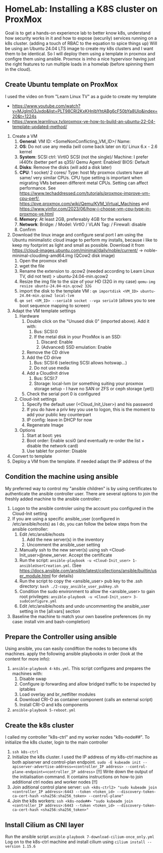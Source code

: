# HomeLab: Installing a K8S cluster on ProxMox
Goal is to get a hands-on experience lab to better know k8s, understand how security works in it and how to expose (securily) services running on a k8s cluster. (adding a touch of RBAC to the equation to spice things up)
Will be using an Ubuntu 24.04 LTS image to create my k8s clusters and I want them to be identical. So I will deploy them using a template in proxmox and configre them using ansible.
Proxmox is imho a nice hypervisor having just the right features to run multiple loads in a homelab (before spinning them in the cloud).

## Create Ubuntu template on ProxMox
I used the video on from "Learn Linux TV" as a guide to create my template
- https://www.youtube.com/watch?v=MJgIm03Jxdo&list=PLT98CRl2KxKHnlbYhtABg6cF50bYa8Ulo&index=20&t=1224s
- https://www.learnlinux.tv/proxmox-ve-how-to-build-an-ubuntu-22-04-template-updated-method/
1. Create a VM
   1. **General**: VM ID: <SomeNonConflicting_VM_ID>/ Name: <SomeMeaningfulName>
   2. **OS**: Do not use any media (will come back later on it)/ Linux 6.x - 2.6 kernel
   3. **System**: SCSI ctrl: VirtIO SCSI (not the single)/ Machine: I prefer i440fx (better perf as q35)/ Qemu Agent: Enabled/ BIOS: Default
   4. **Disks**: Remove the disks (will add a disk later)
   5. **CPU**: 1 socket/ 2 cores/ Type: host
       My proxmox clusters have all same/ very similar CPUs. CPU type setting is important when migrating VMs between different metal CPUs. Setting can affect performance.
       See https://www.techaddressed.com/tutorials/proxmox-improve-vm-cpu-perf/, https://pve.proxmox.com/wiki/Qemu/KVM_Virtual_Machines and https://www.yinfor.com/2023/06/how-i-choose-vm-cpu-type-in-proxmox-ve.html
   6. **Memory**: At least 2GB, prefereably 4GB for the workers
   7. **Network**: Bridge: <SelctYourBridge>/ Model: VirtIO / VLAN Tag: <FollowYourNetworkSetup>/ Firewall: disable
   8. Confirm
2. Download the linux image and configure seral port
    I am using the Ubuntu minimalistic cloud image to perform my installs, because i like to keep my footprint as light and small as possible.
    Download it from https://cloud-images.ubuntu.com/minimal/daily/noble/current/ -> noble-minimal-cloudimg-amd64.img (QCow2 disk image)
   1. Open the proxmox shell
   2. wget the file
   3. Rename the extension to .qcow2 (needed according to Learn Linux TV, did not test) > ubuntu-24.04-min.qcow2
   4. Resize the img file to the size of your HD (32G in my case) `qemu-img resize ubuntu-24.04-min.qcow2 32G`
   5. import the disk to the template VM : `qm importdisk <VM_ID> ubuntu-24.04-min.qcow2 local-lvm`
   6. `qm set <VM_ID> --serial0 socket --vga serial0` (allows you to see boot sequence mapping to screen)
3. Adapt the VM template settings
   1. Hardware
      1. Double click on the "Unused disk 0" (imported above). Add it with:
         1. Bus: SCSI:0
         2. If the metal disk in your ProxMox is an SSD:
            1. Discard: Enable
            2. (Advanced) SSD emulation: Enable
      2. Remove the CD drive
      3. Add the CD drive
         1. Bus: SCSI:6 (selecting SCSI allows hotswap...)
         2. Do not use media
      4. Add a CloudInit drive
         1. Bus: SCSI:7
         2. Storage: local-lvm (or something suiting your proxmox storage setup - I have no SAN or ZFS or ceph storage (yet))
      5. Check the serial port 0 is configured
   2. Cloud-Init settings
      1. Specify the default user (<Cloud_Init_User>) and his password
      2. If you do have a priv key you use to logon, this is the moment to add your public key counterpart
      3. IP config: leave in DHCP for now
      4. Regenerate Image
   3. Options
      1. Start at boot: yes
      2. Boot order: Enable scsi0 (and eventually re-order the list + disable the network card)
      3. Use tablet for pointer: Disable
4. Convert to template
5. Deploy a VM from the template. If needed adapt the IP address of the 

## Condition the machine using ansible
My preferred way to control my "ansible children" is by using certificates to authenticate the ansible controller user.
There are several options to join the freshly added machine to the ansible controller:
1. Logon to the ansible controler using the account you configured in the Cloud-Init setting
2. If you are using a specific ansible_user (configured in /etc/ansible/hosts) as I do, you can follow the below steps from the ansible controller:
   1. Edit /etc/ansible/hosts
      1. Add the new server(s) in the inventory
      2. Uncomment the ansible_user setting
   2. Manually ssh to the new server(s) using ssh <Cloud-Init_user>@new_server. Accept the certificate
   3. Run the script: `ansible-playbook -u <Cloud-Init_user> 1-ansibleUserCreation.yml`. (See https://docs.ansible.com/ansible/latest/collections/ansible/builtin/user_module.html for details)
   4. Run the script to copy the <ansible_user> pub key to the .ssh directory: `bash ./2-copy_ansible_user_pubkey.sh`
   5. Condition the sudo environment to allow the <ansible_user> to gain root privileges: `ansible-playbook -u <Cloud-Init_user> 3-sudoConfigure.yml`
   6. Edit /etc/ansible/hosts and undo uncommenting the ansible_user setting in the [all:vars] section
3. Baseline the machine to match your own baseline preferences (in my case: install vim and bash-completion)

## Prepare the Controller using ansible
Using ansible, you can easily condiftion the nodes to become k8s machines. apply the following ansible playbooks in order (look at the content for more info):
1. `ansible-playbook 4-k8s.yml`. This script configures and prepares the machines with:
   1. Disable swap
   2. Configure ip forwarding and allow bridged traffic to be inspected by iptables
   3. Load overlay and br_netfilter modules
   4. Download CRI-O as container component (calls an external script)
   5. Install CRI-O and k8s components
2. `ansible-playbook 5-reboot.yml`

## Create the k8s cluster
I called my controller "k8s-ctrl" and my worker nodes "k8s-node##".
To initialize the k8s cluster, login to the main controller
1. `ssh k8s-ctrl`
2. Initialize the k8s cluster. I used the IP address of my k8s-ctrl machine as both apiserver and control-plan endpoint.
   `sudo -E kubeadm init --apiserver-advertise-address=<controller_IP address> --control-plane-endpoint=<controller_IP address>`
   [!!] Write down the output of the initialisation command. It contains instructions on how-to join additional ctrl nodes and worker nodes [!!]
3. Join aditional control plane server:
   `ssh <k8s-ctrl2> "sudo kubeadm join <controller_IP address>:6443 --token <token_id> --discovery-token-ca-cert-hash <sha256:sha256_token> --control-plane"`
4. Join the k8s workers:
   `ssh <k8s-node##> "sudo kubeadm join <controller_IP address>:6443 --token <token_id> --discovery-token-ca-cert-hash <sha256:sha256_token>"`

## Install Cilium as CNI layer
Run the ansible script `ansible-playbook 7-download-cilium-once_only.yml`
Log on to the k8s-ctrl machine and install cilium using `cilium install --version 1.15.6`
